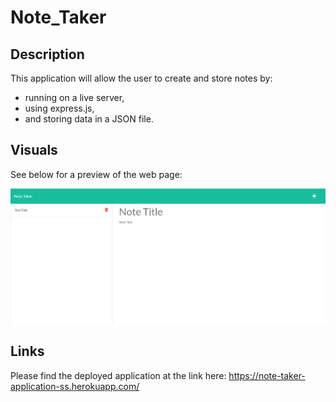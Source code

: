 # Note_Taker

## Description

This application will allow the user to create and store notes by:

* running on a live server,
* using express.js,
* and storing data in a JSON file.

## Visuals

See below for a preview of the web page:

![The final webpage should appear as shown here](./public/assets/images/webpage-example.PNG)

## Links

Please find the deployed application at the link here: https://note-taker-application-ss.herokuapp.com/